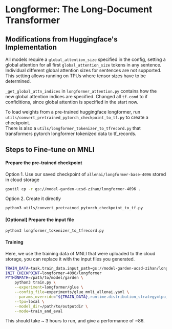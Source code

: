 # Longformer: The Long-Document Transformer

## Modifications from Huggingface's Implementation

All models require a `global_attention_size` specified in the config, setting a
global attention for all first `global_attention_size` tokens in any sentence.
Individual different global attention sizes for sentences are not supported.
This setting allows running on TPUs where tensor sizes have to be determined.

`_get_global_attn_indices` in `longformer_attention.py` contains how the new
global attention indices are specified. Changed all `tf.cond` to if
confiditions, since global attention is specified in the start now.

To load weights from a pre-trained huggingface longformer, run
`utils/convert_pretrained_pytorch_checkpoint_to_tf.py` to create a checkpoint. \
There is also a `utils/longformer_tokenizer_to_tfrecord.py` that transformers
pytorch longformer tokenized data to tf_records.

## Steps to Fine-tune on MNLI
#### Prepare the pre-trained checkpoint
Option 1. Use our saved checkpoint of `allenai/longformer-base-4096` stored in cloud storage

```bash
gsutil cp -r gs://model-garden-ucsd-zihan/longformer-4096 .
```
Option 2. Create it directly

```bash
python3 utils/convert_pretrained_pytorch_checkpoint_to_tf.py
```
#### [Optional] Prepare the input file
```bash
python3 longformer_tokenizer_to_tfrecord.py
```
#### Training
Here, we use the training data of MNLI that were uploaded to the cloud storage, you can replace it with the input files you generated.

```bash
TRAIN_DATA=task.train_data.input_path=gs://model-garden-ucsd-zihan/longformer_allenai_mnli_train.tf_record,task.validation_data.input_path=gs://model-garden-ucsd-zihan/longformer_allenai_mnli_eval.tf_record
INIT_CHECKPOINT=longformer-4096/longformer
PYTHONPATH=/path/to/model/garden \
    python3 train.py \
    --experiment=longformer/glue \
    --config_file=experiments/glue_mnli_allenai.yaml \
    --params_override="${TRAIN_DATA},runtime.distribution_strategy=tpu,task.init_checkpoint=${INIT_CHECKPOINT}" \
    --tpu=local \
    --model_dir=/path/to/outputdir \
    --mode=train_and_eval
```
This should take ~ 3 hours to run, and give a performance of ~86.
